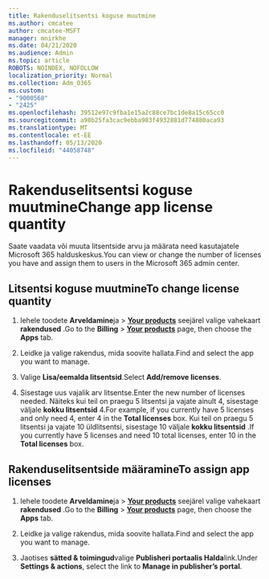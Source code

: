 ```yaml
---
title: Rakenduselitsentsi koguse muutmine
ms.author: cmcatee
author: cmcatee-MSFT
manager: mnirkhe
ms.date: 04/21/2020
ms.audience: Admin
ms.topic: article
ROBOTS: NOINDEX, NOFOLLOW
localization_priority: Normal
ms.collection: Adm_O365
ms.custom:
- "9000568"
- "2425"
ms.openlocfilehash: 39512e97c9fba1e15a2c88ce7bc1de8a15c65cc0
ms.sourcegitcommit: a98b25fa3cac9ebba983f4932881d774880aca93
ms.translationtype: MT
ms.contentlocale: et-EE
ms.lasthandoff: 05/13/2020
ms.locfileid: "44058748"
---
```

# <a name="change-app-license-quantity"></a><span data-ttu-id="91bda-102">Rakenduselitsentsi koguse muutmine</span><span class="sxs-lookup"><span data-stu-id="91bda-102">Change app license quantity</span></span>

<span data-ttu-id="91bda-103">Saate vaadata või muuta litsentside arvu ja määrata need kasutajatele Microsoft 365 halduskeskus.</span><span class="sxs-lookup"><span data-stu-id="91bda-103">You can view or change the number of licenses you have and assign them to users in the Microsoft 365 admin center.</span></span> 

## <a name="to-change-license-quantity"></a><span data-ttu-id="91bda-104">Litsentsi koguse muutmine</span><span class="sxs-lookup"><span data-stu-id="91bda-104">To change license quantity</span></span>

1. <span data-ttu-id="91bda-105">lehele toodete **Arveldamine**ja  >  **[Your products](https://go.microsoft.com/fwlink/p/?linkid=842054)** seejärel valige vahekaart **rakendused** .</span><span class="sxs-lookup"><span data-stu-id="91bda-105">Go to the **Billing** > **[Your products](https://go.microsoft.com/fwlink/p/?linkid=842054)** page, then choose the **Apps** tab.</span></span>

2. <span data-ttu-id="91bda-106">Leidke ja valige rakendus, mida soovite hallata.</span><span class="sxs-lookup"><span data-stu-id="91bda-106">Find and select the app you want to manage.</span></span>  

3. <span data-ttu-id="91bda-107">Valige **Lisa/eemalda litsentsid**.</span><span class="sxs-lookup"><span data-stu-id="91bda-107">Select **Add/remove licenses**.</span></span>

4. <span data-ttu-id="91bda-108">Sisestage uus vajalik arv litsentse.</span><span class="sxs-lookup"><span data-stu-id="91bda-108">Enter the new number of licenses needed.</span></span> <span data-ttu-id="91bda-109">Näiteks kui teil on praegu 5 litsentsi ja vajate ainult 4, sisestage väljale **kokku litsentsid** 4.</span><span class="sxs-lookup"><span data-stu-id="91bda-109">For example, if you currently have 5 licenses and only need 4, enter 4 in the **Total licenses** box.</span></span> <span data-ttu-id="91bda-110">Kui teil on praegu 5 litsentsi ja vajate 10 üldlitsentsi, sisestage 10 väljale **kokku litsentsid** .</span><span class="sxs-lookup"><span data-stu-id="91bda-110">If you currently have 5 licenses and need 10 total licenses, enter 10 in the **Total licenses** box.</span></span>

## <a name="to-assign-app-licenses"></a><span data-ttu-id="91bda-111">Rakenduselitsentside määramine</span><span class="sxs-lookup"><span data-stu-id="91bda-111">To assign app licenses</span></span>

1. <span data-ttu-id="91bda-112">lehele toodete **Arveldamine**ja  >  **[Your products](https://go.microsoft.com/fwlink/p/?linkid=842054)** seejärel valige vahekaart **rakendused** .</span><span class="sxs-lookup"><span data-stu-id="91bda-112">Go to the **Billing** > **[Your products](https://go.microsoft.com/fwlink/p/?linkid=842054)** page, then choose the **Apps** tab.</span></span>

2. <span data-ttu-id="91bda-113">Leidke ja valige rakendus, mida soovite hallata.</span><span class="sxs-lookup"><span data-stu-id="91bda-113">Find and select the app you want to manage.</span></span>  

3. <span data-ttu-id="91bda-114">Jaotises **sätted & toimingud**valige **Publisheri portaalis Halda**link.</span><span class="sxs-lookup"><span data-stu-id="91bda-114">Under **Settings & actions**, select the link to **Manage in publisher’s portal**.</span></span>